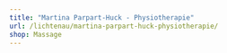 ```yaml
---
title: "Martina Parpart-Huck - Physiotherapie"
url: /lichtenau/martina-parpart-huck-physiotherapie/
shop: Massage
---
```

